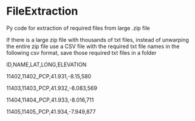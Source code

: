 # FileExtraction
Py code for extraction of required files from large .zip file

If there is a large zip file with thousands of txt files, instead of unwarping the entire zip file use a CSV file with the required txt file names in the following csv format, save those required txt files in a folder


ID,NAME,LAT,LONG,ELEVATION

11402,11402_PCP,41.931,-8.15,580

11403,11403_PCP,41.932,-8.083,569

11404,11404_PCP,41.933,-8.016,711

11405,11405_PCP,41.934,-7.949,877


